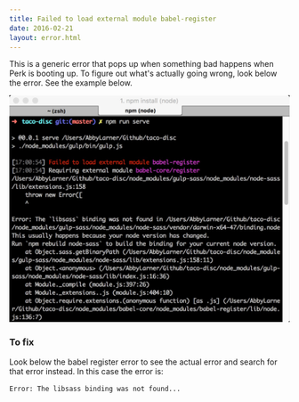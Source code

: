 ```yaml
---
title: Failed to load external module babel-register
date: 2016-02-21
layout: error.html
---
```


This is a generic error that pops up when something bad happens when Perk is booting up. To figure out what's actually going wrong, look below the error. See the example below.

![Babel register error](/assets/images/common-errors/failed-to-load-external-module-babel-register/babel-error.jpg)

### To fix

Look below the babel register error to see the actual error and search for that error instead. In this case the error is:

```
Error: The libsass binding was not found...
```